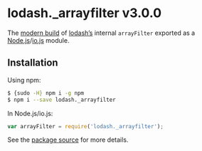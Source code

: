 # lodash._arrayfilter v3.0.0

The [modern build](https://github.com/lodash/lodash/wiki/Build-Differences) of [lodash’s](https://lodash.com/) internal `arrayFilter` exported as a [Node.js](http://nodejs.org/)/[io.js](https://iojs.org/) module.

## Installation

Using npm:

```bash
$ {sudo -H} npm i -g npm
$ npm i --save lodash._arrayfilter
```

In Node.js/io.js:

```js
var arrayFilter = require('lodash._arrayfilter');
```

See the [package source](https://github.com/lodash/lodash/blob/3.0.0-npm-packages/lodash._arrayfilter) for more details.
